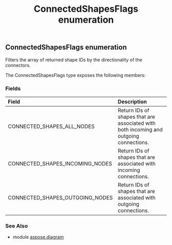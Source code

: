 ﻿---
title: ConnectedShapesFlags enumeration
second_title: Aspose.Diagram for Python via .NET API References
description: 
type: docs
weight: 2780
url: /python-net/aspose.diagram/connectedshapesflags/
is_root: false
---

## ConnectedShapesFlags enumeration

Filters the array of returned shape IDs by the directionality of the connectors.



The ConnectedShapesFlags type exposes the following members:

### Fields
| Field | Description |
| :- | :- |
| CONNECTED_SHAPES_ALL_NODES | Return IDs of shapes that are associated with both incoming and outgoing connections. |
| CONNECTED_SHAPES_INCOMING_NODES | Return IDs of shapes that are associated with incoming connections. |
| CONNECTED_SHAPES_OUTGOING_NODES | Return IDs of shapes that are associated with outgoing connections. |


### See Also

* module [aspose.diagram](../)
